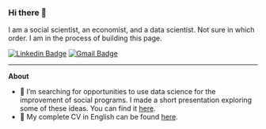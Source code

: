 ### Hi there 👋

I am a social scientist, an economist, and a data scientist. Not sure in which order. I am in the process of building this page.

[![Linkedin Badge](https://img.shields.io/badge/-yabramuvdi-blue?style=flat-square&logo=Linkedin&logoColor=white&link=https://www.linkedin.com/in/yabra-muvdi///)](https://www.linkedin.com/in/yabra-muvdi/) [![Gmail Badge](https://img.shields.io/badge/-yabran.muvdi@gmail.com-c14438?style=flat-square&logo=Gmail&logoColor=white&link=mailto:yabran.muvdi@gmail.com)](mailto:yabran.muvdi@gmail.com)


---

**About**

- 🔭 I’m searching for opportunities to use data science for the improvement of social programs. I made a short presentation exploring some of these ideas. You can find it [here](https://www.dropbox.com/s/cb8a1iwvxa9m0uu/DS4Development.pptx.pdf?dl=0).
- :orange_book: My complete CV in English can be found [here](https://www.dropbox.com/s/n9qqhap4pjuxk19/CV_Yabra_Muvdi_EN.pdf?dl=0).
<!-- - 🌱 I’m currently learning... -->
<!-- - 🤔 I’m currently thinking... -->
